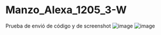 # Manzo_Alexa_1205_3-W
Prueba de envió de código y de screenshot
![image](https://github.com/user-attachments/assets/9db7926d-3c8e-43f0-9fd7-b6dabf0d116a)
![image](https://github.com/user-attachments/assets/9f0999c6-8829-4325-9932-04073289a519)


